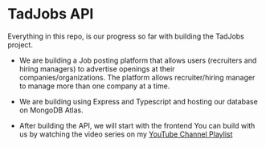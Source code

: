 # TadJobs API

Everything in this repo, is our progress so far with building the TadJobs project.

- We are building a Job posting platform that allows users (recruiters and hiring managers) to advertise openings at their companies/organizations. The platform allows recruiter/hiring manager to manage more than one company at a time.

- We are building using Express and Typescript and hosting our database on MongoDB Atlas.

- After building the API, we will start with the frontend
  You can build with us by watching the video series on my [YouTube Channel Playlist](https://www.youtube.com/watch?v=EDh12_6MPXg&list=PLWAqIssT48AlZE-mD8zl6CGkT4KdQZCF1&ab_channel=Tadnology)
